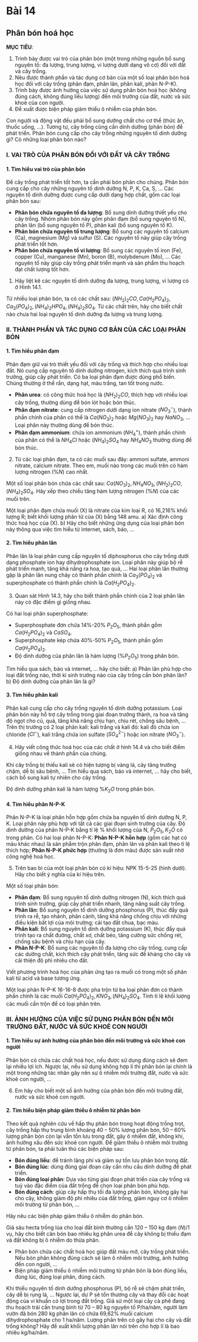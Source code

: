 # Bài 14
## Phân bón hoá học

**MỤC TIÊU**:

1.  Trình bày được vai trò của phân bón (một trong những nguồn bổ sung nguyên tố: đa lượng, trung lượng, vi lượng dưới dạng vô cơ) đối với đất và cây trồng.
2.  Nêu được thành phần và tác dụng cơ bản của một số loại phân bón hoá học đối với cây trồng (phân đạm, phân lân, phân kali, phân N-P-K).
3.  Trình bày được ảnh hưởng của việc sử dụng phân bón hoá học (không đúng cách, không đúng liều lượng) đến môi trường của đất, nước và sức khoẻ của con người.
4.  Đề xuất được biện pháp giảm thiểu ô nhiễm của phân bón.

Con người và động vật đều phải bổ sung dưỡng chất cho cơ thể (thức ăn, thuốc uống, ...). Tương tự, cây trồng cũng cần dinh dưỡng (phân bón) để phát triển. Phân bón cung cấp cho cây trồng những nguyên tố dinh dưỡng gì? Có những loại phân bón nào?

### I. VAI TRÒ CỦA PHÂN BÓN ĐỐI VỚI ĐẤT VÀ CÂY TRỒNG
#### 1. Tìm hiểu vai trò của phân bón

Để cây trồng phát triển tốt hơn, ta cần phải bón phân cho chúng. Phân bón cung cấp cho cây những nguyên tố dinh dưỡng N, P, K, Ca, S, ...
Các nguyên tố dinh dưỡng được cung cấp dưới dạng hợp chất, gồm các loại phân bón sau:

*   **Phân bón chứa nguyên tố đa lượng**: Bổ sung dinh dưỡng thiết yếu cho cây trồng. Nhóm phân bón này gồm phân đạm (bổ sung nguyên tố N), phân lân (bổ sung nguyên tố P), phân kali (bổ sung nguyên tố K).
*   **Phân bón chứa nguyên tố trung lượng**: Bổ sung các nguyên tố calcium (Ca), magnesium (Mg) và sulfur (S). Các nguyên tố này giúp cây trồng phát triển tốt hơn.
*   **Phân bón chứa nguyên tố vi lượng**: Bổ sung các nguyên tố iron (Fe), copper (Cu), manganese (Mn), boron (B), molybdenum (Mo), ... Các nguyên tố này giúp cây trồng phát triển mạnh và sản phẩm thu hoạch đạt chất lượng tốt hơn.

1.  Hãy liệt kê các nguyên tố dinh dưỡng đa lượng, trung lượng, vi lượng có ở Hình 14.1.

Từ nhiều loại phân bón, ta có các chất sau: $(NH_2)_2CO, Ca(H_2PO_4)_2, Ca_3(PO_4)_2, (NH_4)_2HPO_4, (NH_4)_2SO_4$. Từ các chất trên, hãy cho biết chất nào chưa hai loại nguyên tố dinh dưỡng đa lượng và trung lượng.

### II. THÀNH PHẦN VÀ TÁC DỤNG CƠ BẢN CỦA CÁC LOẠI PHÂN BÓN
#### 1. Tìm hiểu phân đạm

Phân đạm giữ vai trò thiết yếu đối với cây trồng và thích hợp cho nhiều loại đất. Nó cung cấp nguyên tố dinh dưỡng nitrogen, kích thích quá trình sinh trưởng, giúp cây phát triển.
Có ba loại phân đạm được dùng phổ biến. Chúng thường ở thể rắn, dạng hạt, màu trắng, tan tốt trong nước.

*   **Phân urea**: có công thức hoá học là $(NH_2)_2CO$, thích hợp với nhiều loại cây trồng, thường dùng để bón lót hoặc bón thúc.
*   **Phân đạm nitrate**: cung cấp nitrogen dưới dạng ion nitrate ($NO_3^-$), thành phần chính của phân có thể là $Ca(NO_3)_2$ hoặc $Mg(NO_3)_2$ hay $NaNO_3$, ... Loại phân này thường dùng để bón thúc.
*   **Phân đạm ammonium**: chứa ion ammonium ($NH_4^+$), thành phần chính của phân có thể là $NH_4Cl$ hoặc $(NH_4)_2SO_4$ hay $NH_4NO_3$ thường dùng để bón thúc.

2.  Từ các loại phân đạm, ta có các muối sau đây: ammoni sulfate, ammoni nitrate, calcium nitrate. Theo em, muối nào trong các muối trên có hàm lượng nitrogen ($\%N$) cao nhất.

Một số loại phân bón chứa các chất sau: $Ca(NO_3)_2, NH_4NO_3, (NH_2)_2CO, (NH_4)_2SO_4$. Hãy xếp theo chiều tăng hàm lượng nitrogen ($\%N$) của các muối trên.

Một loại phân đạm chứa muối (X) là nitrate của kim loại R, có 16,216% khối lượng R; biết khối lượng phân tử của (X) bằng 148 amu.
a) Xác định công thức hoá học của (X).
b) Hãy cho biết những ứng dụng của loại phân bón này thông qua việc tìm hiểu từ internet, sách, báo, ...

#### 2. Tìm hiểu phân lân

Phân lân là loại phân cung cấp nguyên tố diphosphorus cho cây trồng dưới dạng phosphate ion hay dihydrophosphate ion. Loại phân này giúp bộ rễ phát triển mạnh, tăng khả năng ra hoa, tạo quả, ...
Hai loại phân lân thường gặp là phân lân nung chảy có thành phần chính là $Ca_3(PO_4)_2$ và superphosphate có thành phần chính là $Ca(H_2PO_4)_2$.

3.  Quan sát Hình 14.3, hãy cho biết thành phần chính của 2 loại phân lân này có đặc điểm gì giống nhau.

Có hai loại phân superphosphate:
*   Superphosphate đơn chứa 14%-20% $P_2O_5$, thành phần gồm $Ca(H_2PO_4)_2$ và $CaSO_4$.
*   Superphosphate kép chứa 40%-50% $P_2O_5$, thành phần gồm $Ca(H_2PO_4)_2$.
*   Độ dinh dưỡng của phân lân là hàm lượng $(\% P_2O_5)$ trong phân bón.

Tìm hiểu qua sách, báo và internet, ... hãy cho biết:
a) Phân lân phù hợp cho loại đất trồng nào, thời kì sinh trưởng nào của cây trồng cần bón phân lân?
b) Độ dinh dưỡng của phân lân là gì?

#### 3. Tìm hiểu phân kali

Phân kali cung cấp cho cây trồng nguyên tố dinh dưỡng potassium. Loại phân bón này hỗ trợ cây trồng trong giai đoạn trưởng thành, ra hoa và tăng độ ngọt cho củ, quả, tăng khả năng chịu hạn, chịu rét, chống sâu bệnh, ...
Trên thị trường có 2 loại phân kali: kali trắng và kali đỏ: kali đỏ chứa ion chloride ($Cl^-$), kali trắng chứa ion sulfate ($SO_4^{2-}$) hoặc ion nitrate ($NO_3^-$).

4.  Hãy viết công thức hoá học của các chất ở hình 14.4 và cho biết điểm giống nhau về thành phần của chúng.

Khi cây trồng bị thiếu kali sẽ có hiện tượng bị vàng lá, cây tăng trưởng chậm, dễ bị sâu bệnh, ... Tìm hiểu qua sách, báo và internet, ... hãy cho biết, cách bổ sung kali tự nhiên cho cây trồng.

Độ dinh dưỡng phân kali là hàm lượng $\%K_2O$ trong phân bón.

#### 4. Tìm hiểu phân N-P-K

Phân N-P-K là loại phân hỗn hợp gồm chứa ba nguyên tố dinh dưỡng N, P, K. Loại phân này phù hợp với tất cả các giai đoạn sinh trưởng của cây.
Độ dinh dưỡng của phân N-P-K bằng tỉ lệ $\%$ khối lượng của N, $P_2O_5, K_2O$ có trong phân.
Có hai loại phân N-P-K: **Phân N-P-K hỗn hợp** (gồm các hạt có màu khác nhau) là sản phẩm trộn phân đạm, phân lân và phân kali theo tỉ lệ thích hợp; **Phân N-P-K phức hợp** (thường là đơn màu) được sản xuất nhờ công nghệ hoá học.

5.  Trên bao bì của một loại phân bón có kí hiệu: NPK 15-5-25 (hình dưới). Hãy cho biết ý nghĩa của kí hiệu trên.

Một số loại phân bón:

*   **Phân đạm**: Bổ sung nguyên tố dinh dưỡng nitrogen (N), kích thích quá trình sinh trưởng, giúp cây phát triển nhanh, tăng năng suất cây trồng.
*   **Phân lân**: Bổ sung nguyên tố dinh dưỡng phosphorus (P), thúc đẩy quá trình ra rễ, tạo nhánh, phân cành, tăng khả năng chống chịu với những điều kiện bất lợi của môi trường; cải tạo đất chua, bạc màu.
*   **Phân kali**: Bổ sung nguyên tố dinh dưỡng potassium (K), thúc đẩy quá trình tạo ra chất đường, chất xơ, chất béo, tăng cường sức chống rét, chống sâu bệnh và chịu hạn của cây.
*   **Phân N-P-K**: Bổ sung các nguyên tố đa lượng cho cây trồng, cung cấp các dưỡng chất, kích thích cây phát triển, tăng sức đề kháng cho cây và cải thiện độ phì nhiêu cho đất.

Viết phương trình hoá học của phản ứng tạo ra muối có trong một số phân kali từ acid và base tương ứng.

Một loại phân N-P-K 16-16-8 được pha trộn từ ba loại phân đơn có thành phần chính là các muối $Ca(H_2PO_4)_2, KNO_3, (NH_4)_2SO_4$. Tính tỉ lệ khối lượng các muối cần trộn để có loại phân trên.

### III. ẢNH HƯỞNG CỦA VIỆC SỬ DỤNG PHÂN BÓN ĐẾN MÔI TRƯỜNG ĐẤT, NƯỚC VÀ SỨC KHOẺ CON NGƯỜI
#### 1. Tìm hiểu sự ảnh hưởng của phân bón đến môi trường và sức khoẻ con người

Phân bón có chứa các chất hoá học, nếu được sử dụng đúng cách sẽ đem lại nhiều lợi ích. Ngược lại, nếu sử dụng không hợp lí thì phân bón lại chính là một trong những tác nhân gây nên sự ô nhiễm môi trường đất, nước và sức khoẻ con người, ...

6.  Em hãy cho biết một số ảnh hưởng của phân bón đến môi trường đất, nước và sức khoẻ con người.

#### 2. Tìm hiểu biện pháp giảm thiểu ô nhiễm từ phân bón

Theo kết quả nghiên cứu về hấp thụ phân bón trong hoạt động trồng trọt, cây trồng hấp thụ trung bình khoảng 40 – 50% lượng phân bón, 50 – 60% lượng phân bón còn lại vẫn tồn lưu trong đất, gây ô nhiễm đất, không khí, ảnh hưởng xấu đến sức khoẻ con người.
Để giảm thiểu ô nhiễm môi trường từ phân bón, ta phải tuân thủ các biện pháp sau:

*   **Bón đúng liều**: để tránh lãng phí và giảm sự tồn lưu phân bón trong đất.
*   **Bón đúng lúc**: dùng đúng giai đoạn cây cần nhu cầu dinh dưỡng để phát triển.
*   **Bón đúng loại phân**: Dựa vào từng giai đoạn phát triển của cây trồng và tuỳ vào đặc điểm của đất trồng để chọn loại phân bón phù hợp.
*   **Bón đúng cách**: giúp cây hấp thụ tối đa lượng phân bón, không gây hại cho cây, không giảm độ phì nhiêu của đất trồng, giảm nguy cơ ô nhiễm môi trường từ phân bón, ...

Hãy nêu các biện pháp giảm thiểu ô nhiễm do phân bón.

Giá sáu hecta trồng lúa cho loại đất bình thường cần 120 – 150 kg đạm ($N$)/1 vụ, hãy cho biết cân bón bao nhiêu kg phân urea để cây không bị thiếu đạm và đất không bị ô nhiễm do thừa phân.

*   Phân bón chứa các chất hoá học giúp đất màu mỡ, cây trồng phát triển. Nếu bón phân không đúng cách sẽ làm ô nhiễm môi trường, ảnh hưởng đến con người, ...
*   Biện pháp giảm thiểu ô nhiễm môi trường từ phân bón là bón đúng liều, đúng lúc, đúng loại phân, đúng cách.

Khi thiếu nguyên tố dinh dưỡng phosphorus (P), bộ rễ sẽ chậm phát triển, cây dễ bị rụng lá, ... Ngược lại, dư P sẽ tổn thương cây và thay đổi các hoạt động của vi khuẩn có lợi trong đất trồng. Giả sử một loại cây cà phê đang thu hoạch trái cần trung bình từ 70 – 80 kg nguyên tố P/ha/năm, người làm vườn đã bón 280 kg phân lân có chứa 69,62% muối calcium dihydrophosphate cho 1 ha/năm. Lượng phân trên có gây hại cho cây và đất trồng không? Hãy đề xuất khối lượng phân lân nói trên cho hợp lí là bao nhiêu kg/ha/năm.
